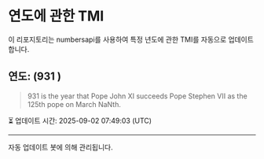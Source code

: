 
# 연도에 관한 TMI

이 리포지토리는 numbersapi를 사용하여 특정 년도에 관한 TMI를 자동으로 업데이트합니다.

## 연도: (931 )
> 931 is the year that Pope John XI succeeds Pope Stephen VII as the 125th pope on March NaNth.

⏳ 업데이트 시간: 2025-09-02 07:49:03 (UTC)

---
자동 업데이트 봇에 의해 관리됩니다.
